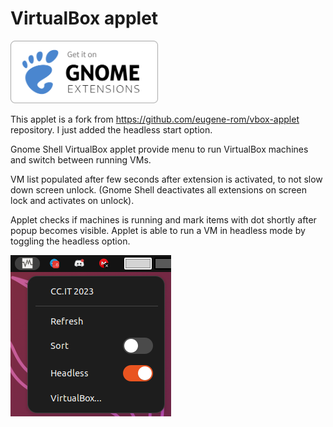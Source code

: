 # VirtualBox applet


<a href="https://extensions.gnome.org/extension/5799/" >
   <img src="/media/get-on-ego.svg" height="100px"/>
</a>


This applet is a fork from https://github.com/eugene-rom/vbox-applet repository. I just added the headless start option.

Gnome Shell VirtualBox applet provide menu to run VirtualBox machines and switch between running VMs.

VM list populated after few seconds after extension is activated, to not slow down screen unlock.
(Gnome Shell deactivates all extensions on screen lock and activates on unlock).

Applet checks if machines is running and mark items with dot shortly after popup becomes visible.
Applet is able to run a VM in headless mode by toggling the headless option.

![screenshot](screenshot.png?raw=true)

